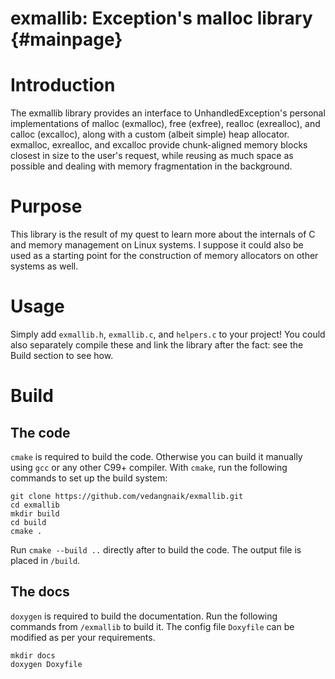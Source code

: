 # exmallib: Exception's malloc library {#mainpage} 

# Introduction
The exmallib library provides an interface to UnhandledException's personal implementations of malloc (exmalloc), free (exfree), realloc (exrealloc), and calloc (excalloc), along with a custom (albeit simple) heap allocator. exmalloc, exrealloc, and excalloc provide chunk-aligned memory blocks closest in size to the user's request, while reusing as much space as possible and dealing with memory fragmentation in the background.

# Purpose
This library is the result of my quest to learn more about the internals of C and memory management on Linux systems. I suppose it could also be used as a starting point for the construction of memory allocators on other systems as well.

# Usage
Simply add `exmallib.h`, `exmallib.c`, and `helpers.c` to your project! You could also separately compile these and link the library after the fact: see the Build section to see how.

# Build
## The code
`cmake` is required to build the code. Otherwise you can build it manually using `gcc` or any other C99+ compiler. With `cmake`, run the following commands to set up the build system:
    
    git clone https://github.com/vedangnaik/exmallib.git
    cd exmallib
    mkdir build
    cd build
    cmake .

Run `cmake --build ..` directly after to build the code. The output file is placed in `/build`.

## The docs
`doxygen` is required to build the documentation. Run the following commands from `/exmallib` to build it. The config file `Doxyfile` can be modified as per your requirements.

    mkdir docs
    doxygen Doxyfile

    